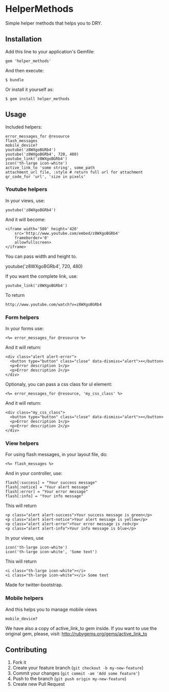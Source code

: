 # HelperMethods

Simple helper methods that helps you to DRY.

## Installation

Add this line to your application's Gemfile:

    gem 'helper_methods'

And then execute:

    $ bundle

Or install it yourself as:

    $ gem install helper_methods

## Usage

Included helpers:

    error_messages_for @resource
    flash_messages
    mobile_device?
    youtube('z8WXgoBGRb4')
    youtube('z8WXgoBGRb4', 720, 480)
    youtube_link('z8WXgoBGRb4')
    icon('th-large icon-white')
    active_link_to 'some string', some_path
    attachment_url file, :style # return full url for attachment
    qr_code_for 'url', 'size in pixels'

### Youtube helpers

In your views, use:

    youtube('z8WXgoBGRb4')

And it will become:

    <iframe width='580' height='420'
        src='http://www.youtube.com/embed/z8WXgoBGRb4'
        frameborder='0'
        allowfullscreen>
    </iframe>

You can pass width and height to.

   youtube('z8WXgoBGRb4', 720, 480)

If you want the complete link, use:

    youtube_link('z8WXgoBGRb4')

To return
    
    http://www.youtube.com/watch?v=z8WXgoBGRb4

### Form helpers

In your forms use:

    <%= error_messages_for @resource %>

And it will return:

    <div class="alert alert-error">
      <button type="button" class="close" data-dismiss="alert">×</button>
      <p>Error description 1</p>
      <p>Error description 2</p>
    </div>

Optionaly, you can pass a css class for ul element:

    <%= error_messages_for @resource, 'my_css_class' %>

And it will return:

    <div class="my_css_class">
      <button type="button" class="close" data-dismiss="alert">×</button>
      <p>Error description 1</p>
      <p>Error description 2</p>
    </div>

### View helpers

For using flash messages, in your layout file, do:

    <%= flash_messages %>

And in your controller, use:

    flash[:success] = "Your success message"
    flash[:notice] = "Your alert message"
    flash[:error] = "Your error message"
    flash[:info] = "Your info message"

This will return

    <p class="alert alert-success">Your success message is green</p>
    <p class="alert alert-notice">Your alert message is yellow</p>
    <p class="alert alert-error">Your error message is red</p>
    <p class="alert alert-info">Your info message is blue</p>

In your views, use

    icon('th-large icon-white')
    icon('th-large icon-white', 'Some text')

This will return

    <i class="th-large icon-white"></i>
    <i class="th-large icon-white"></i> Some text
    
Made for twitter-bootstrap.

### Mobile helpers

And this helps you to manage mobile views

    mobile_device?

We have also a copy of active_link_to gem inside. If you want to use the original gem, please, visit: http://rubygems.org/gems/active_link_to

## Contributing

1. Fork it
2. Create your feature branch (`git checkout -b my-new-feature`)
3. Commit your changes (`git commit -am 'Add some feature'`)
4. Push to the branch (`git push origin my-new-feature`)
5. Create new Pull Request
